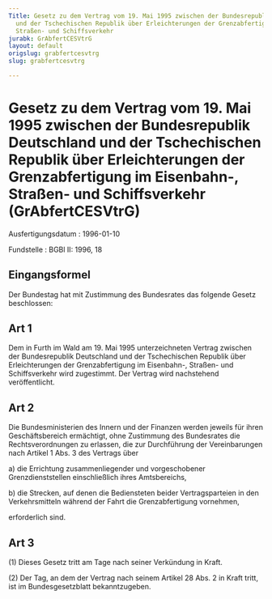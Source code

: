 ```yaml
---
Title: Gesetz zu dem Vertrag vom 19. Mai 1995 zwischen der Bundesrepublik Deutschland
  und der Tschechischen Republik über Erleichterungen der Grenzabfertigung im Eisenbahn-,
  Straßen- und Schiffsverkehr
jurabk: GrAbfertCESVtrG
layout: default
origslug: grabfertcesvtrg
slug: grabfertcesvtrg

---
```


# Gesetz zu dem Vertrag vom 19. Mai 1995 zwischen der Bundesrepublik Deutschland und der Tschechischen Republik über Erleichterungen der Grenzabfertigung im Eisenbahn-, Straßen- und Schiffsverkehr (GrAbfertCESVtrG)

Ausfertigungsdatum
:   1996-01-10

Fundstelle
:   BGBl II: 1996, 18



## Eingangsformel

Der Bundestag hat mit Zustimmung des Bundesrates das folgende Gesetz
beschlossen:


## Art 1

Dem in Furth im Wald am 19. Mai 1995 unterzeichneten Vertrag zwischen
der Bundesrepublik Deutschland und der Tschechischen Republik über
Erleichterungen der Grenzabfertigung im Eisenbahn-, Straßen- und
Schiffsverkehr wird zugestimmt. Der Vertrag wird nachstehend
veröffentlicht.


## Art 2

Die Bundesministerien des Innern und der Finanzen werden jeweils für
ihren Geschäftsbereich ermächtigt, ohne Zustimmung des Bundesrates die
Rechtsverordnungen zu erlassen, die zur Durchführung der
Vereinbarungen nach Artikel 1 Abs. 3 des Vertrags über

a)  die Errichtung zusammenliegender und vorgeschobener Grenzdienststellen
    einschließlich ihres Amtsbereichs,


b)  die Strecken, auf denen die Bediensteten beider Vertragsparteien in
    den Verkehrsmitteln während der Fahrt die Grenzabfertigung vornehmen,



erforderlich sind.


## Art 3

(1) Dieses Gesetz tritt am Tage nach seiner Verkündung in Kraft.

(2) Der Tag, an dem der Vertrag nach seinem Artikel 28 Abs. 2 in Kraft
tritt, ist im Bundesgesetzblatt bekanntzugeben.

